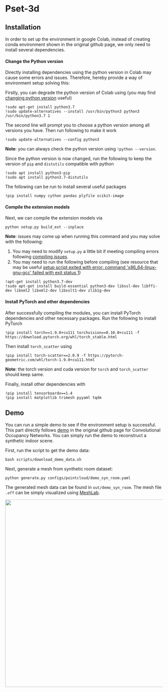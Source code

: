 # Pset-3d

## Installation
In order to set up the environment in google Colab, instead of creating conda environment shown in the original github page, we only need to install several dependencies. 

#### Change the Python version
Directly installing dependencies using the python version in Colab may cause some errors and issues. Therefore, hereby provide a way of environment setup solving this:

Firstly, you can degrade the python version of Colab using (you may find [changing python version](https://stackoverflow.com/questions/63168301/how-to-change-the-python-version-from-default-3-5-to-3-8-of-google-colab) useful) 
```
!sudo apt-get install python3.7
!sudo update-alternatives --install /usr/bin/python3 python3 /usr/bin/python3.7 1
```
The second line will prompt you to choose a python version among all versions you have. Then run following to make it work
```
!sudo update-alternatives --config python3
```
**Note**: you can always check the python version using `!python --version`.

Since the python version is now changed, run the following to keep the version of `pip` and `distutils` compatible with python
```
!sudo apt install python3-pip
!sudo apt install python3.7-distutils
```
The following can be run to install several useful packages
```
!pip install numpy cython pandas plyfile scikit-image
```

#### Compile the extension models
Next, we can compile the extension models via
```
python setup.py build_ext --inplace
```
**Note**: issues may come up when running this command and you may solve with the following:
1. You may need to modify `setup.py` a little bit if meeting compiling errors following [compiling issues](https://github.com/autonomousvision/convolutional_occupancy_networks/issues/33).
2. You may need to run the following before compiling (see resource that may be useful [setup script exited with error: command 'x86_64-linux-gnu-gcc' failed with exit status 1](https://stackoverflow.com/questions/26053982/setup-script-exited-with-error-command-x86-64-linux-gnu-gcc-failed-with-exit))
```
!apt-get install python3.7-dev
!sudo apt-get install build-essential python3-dev libssl-dev libffi-dev libxml2 libxml2-dev libxslt1-dev zlib1g-dev
```

#### Install PyTorch and other dependencies
After successfully compiling the modules, you can install PyTorch dependencies and other necessary packages. Run the following to install PyTorch
```
!pip install torch==1.9.0+cu111 torchvision==0.10.0+cu111 -f https://download.pytorch.org/whl/torch_stable.html
```
Then install `torch_scatter` using
```
!pip install torch-scatter==2.0.9 -f https://pytorch-geometric.com/whl/torch-1.9.0+cu111.html
```
**Note**: the torch version and cuda version for `torch` and `torch_scatter` should keep same.

Finally, install other dependencies with
```
!pip install tensorboardx==1.4
!pip install matplotlib trimesh pyyaml tqdm
```


## Demo
You can run a simple demo to see if the environment setup is successful. This part directly follows [demo](https://github.com/autonomousvision/convolutional_occupancy_networks/blob/master/README.md#demo) in the original github page for Convolutional Occupancy Networks. You can simply run the demo to reconstruct a synthetic indoor scene.

First, run the script to get the demo data:
```
bash scripts/download_demo_data.sh
```
Next, generate a mesh from synthetic room dataset:
```
python generate.py configs/pointcloud/demo_syn_room.yaml
```
The generated mesh data can be found in `out/demo_syn_room`. The mesh file `.off` can be simply visualized using [MeshLab](https://www.meshlab.net/).

<div style="text-align: center">
<img src="media/demo_syn_room.gif" width="600"/>
</div>













<!-- 


### Reconstruct Large-Scale Matterport3D Scene
You can now quickly test our code on the real-world scene shown in the teaser. To this end, simply run:
```
python generate.py configs/pointcloud_crop/demo_matterport.yaml
```
This script should create a folder `out/demo_matterport/generation` where the output meshes and input point cloud are stored.

**Note**: This experiment corresponds to our **fully convolutional model**, which we train only on the small crops from our synthetic room dataset. This model can be directly applied to large-scale real-world scenes with real units and generate meshes in a sliding-window manner, as shown in the [teaser](media/teaser_matterport.gif). More details can be found in section 6 of our [supplementary material](http://www.cvlibs.net/publications/Peng2020ECCV_supplementary.pdf). For training, you can use the script `pointcloud_crop/room_grid64.yaml`.


### Reconstruct Synthetic Indoor Scene
<div style="text-align: center">
<img src="media/demo_syn_room.gif" width="600"/>
</div>

You can also test on our synthetic room dataset by running: 
```
python generate.py configs/pointcloud/demo_syn_room.yaml
```
 -->
